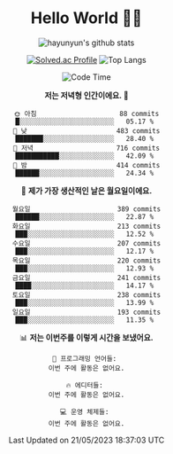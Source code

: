 <div align="center">

# Hello World 🙋‍♀️

![hayunyun's github stats](https://github-readme-stats.vercel.app/api?username=hayunyun&show_icons=true) 

 
[![Solved.ac Profile](http://mazassumnida.wtf/api/generate_badge?boj=hayunyun)](https://solved.ac/hayunyun)
 ![Top Langs](https://github-readme-stats.vercel.app/api/top-langs/?username=hayunyun&layout=compact)

<!--START_SECTION:waka-->
![Code Time](http://img.shields.io/badge/Code%20Time-574%20hrs%2037%20mins-blue)

**저는 저녁형 인간이에요. 🦉** 

```text
🌞 아침                     88 commits          █░░░░░░░░░░░░░░░░░░░░░░░░   05.17 % 
🌆 낮　                     483 commits         ███████░░░░░░░░░░░░░░░░░░   28.40 % 
🌃 저녁                     716 commits         ███████████░░░░░░░░░░░░░░   42.09 % 
🌙 밤　                     414 commits         ██████░░░░░░░░░░░░░░░░░░░   24.34 % 
```
📅 **제가 가장 생산적인 날은 월요일이에요.** 

```text
월요일                      389 commits         ██████░░░░░░░░░░░░░░░░░░░   22.87 % 
화요일                      213 commits         ███░░░░░░░░░░░░░░░░░░░░░░   12.52 % 
수요일                      207 commits         ███░░░░░░░░░░░░░░░░░░░░░░   12.17 % 
목요일                      220 commits         ███░░░░░░░░░░░░░░░░░░░░░░   12.93 % 
금요일                      241 commits         ████░░░░░░░░░░░░░░░░░░░░░   14.17 % 
토요일                      238 commits         ███░░░░░░░░░░░░░░░░░░░░░░   13.99 % 
일요일                      193 commits         ███░░░░░░░░░░░░░░░░░░░░░░   11.35 % 
```


📊 **저는 이번주를 이렇게 시간을 보냈어요.** 

```text
💬 프로그래밍 언어들: 
이번 주에 활동은 없어요.

🔥 에디터들: 
이번 주에 활동은 없어요.

💻 운영 체제들: 
이번 주에 활동은 없어요.
```


 Last Updated on 21/05/2023 18:37:03 UTC
<!--END_SECTION:waka-->

<!--
**hayunyun/hayunyun** is a ✨ _special_ ✨ repository because its `README.md` (this file) appears on your GitHub profile.

Here are some ideas to get you started:

- 🔭 I’m currently working on ...
- 🌱 I’m currently learning ...
- 👯 I’m looking to collaborate on ...
- 🤔 I’m looking for help with ...
- 💬 Ask me about ...
- 📫 How to reach me: ...
- 😄 Pronouns: ...
- ⚡ Fun fact: ...
-->



